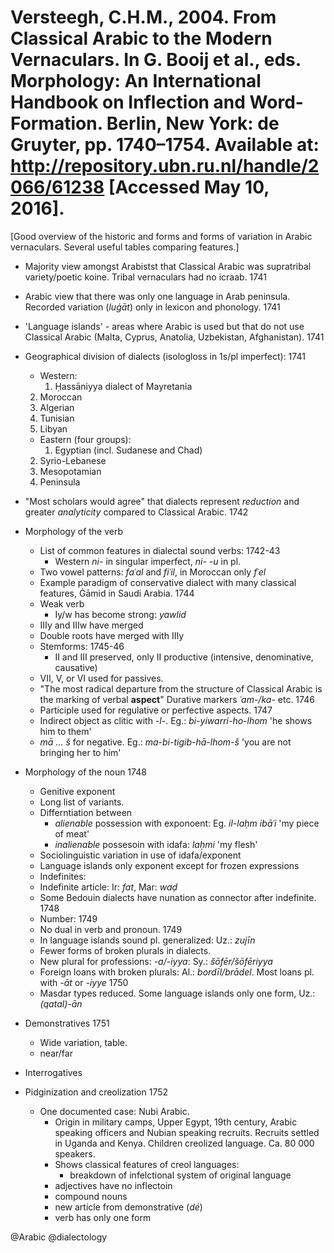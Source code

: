 # Versteegh, C.H.M., 2004. From Classical Arabic to the Modern Vernaculars. In G. Booij et al., eds. Morphology: An International Handbook on Inflection and Word-Formation. Berlin, New York: de Gruyter, pp. 1740–1754. Available at: http://repository.ubn.ru.nl/handle/2066/61238 [Accessed May 10, 2016].

[Good overview of the historic and forms and forms of variation in Arabic vernaculars. Several useful tables comparing features.]

- Majority view amongst Arabistst that Classical Arabic was supratribal variety/poetic koine. Tribal vernaculars had no icraab. 1741 

- Arabic view that there was only one language in Arab peninsula. Recorded variation (*luġāt*) only in lexicon and phonology. 1741

- 'Language islands' - areas where Arabic is used but that do not use Classical Arabic (Malta, Cyprus, Anatolia, Uzbekistan, Afghanistan). 1741

- Geographical division of dialects (isologloss in 1s/pl imperfect): 1741
    - Western:
        1. Ḥassāniyya dialect of Mayretania
	2. Moroccan
	3. Algerian
	4. Tunisian
	5. Libyan
    - Eastern (four groups):
        1. Egyptian (incl. Sudanese and Chad)
	2. Syrio-Lebanese
	3. Mesopotamian
	4. Peninsula

- "Most scholars would agree" that dialects represent *reduction* and greater *analyticity* compared to Classical Arabic. 1742

- Morphology of the verb 
    - List of common features in dialectal sound verbs: 1742-43
        - Western *ni-* in singular imperfect, *ni- -u* in pl. 
	- Two vowel patterns: *faʿal* and *fiʿil*, in Moroccan only *fʿel*
    - Example paradigm of conservative dialect with many classical features, Ġāmid in Saudi Arabia. 1744
    - Weak verb
        - Iy/w has become strong: *yawlid*
	- IIIy and IIIw have merged
	- Double roots have merged with IIIy
    - Stemforms: 1745-46
        - II and III preserved, only II productive (intensive, denominative, causative)
	- VII, V, or VI used for passives.
    - "The most radical departure from the structure of Classical Arabic is the marking of verbal **aspect**" Durative markers *ʿam-/ka-* etc. 1746
    - Participle used for regulative or perfective aspects. 1747
    - Indirect object as clitic with *-l-*. Eg.: *bi-yiwarri-ho-lhom* 'he shows him to them'
    - *mā ... š* for negative. Eg.: *ma-bi-tigib-hā-lhom-š* 'you are not bringing her to him'

- Morphology of the noun 1748
    - Genitive exponent
	- Long list of variants.
	- Differntiation between 
	    - *alienable* possession with exponoent: Eg. *il-laḥm ibāʿi* 'my piece of meat'
	    - *inalienable* possesoin with idafa: *laḥmi* 'my flesh'
	- Sociolinguistic variation in use of idafa/exponent
	- Language islands only exponent except for frozen expressions
    - Indefinites:
	- Indefinite article: Ir: *fat*, Mar: *waḍ*
	- Some Bedouin dialects have nunation as connector after indefinite. 1748
    - Number: 1749
	- No dual in verb and pronoun. 1749
	- In language islands sound pl. generalized: Uz.: *zujīn* 
	- Fewer forms of broken plurals in dialects.
	- New plural for professions: *-a/-iyya*: Sy.: *šōfēr/šōfēriyya*
	- Foreign loans with broken plurals: Al.: *bordīl/brādel*. Most loans pl. with *-āt* or *-iyye* 1750
    - Masdar types reduced. Some language islands only one form, Uz.: *(qatal)-ān*

- Demonstratives 1751
    - Wide variation, table.
    - near/far

- Interrogatives

- Pidginization and creolization 1752
   - One documented case: Nubi Arabic. 
       - Origin in military camps, Upper Egypt, 19th century, Arabic speaking officers and Nubian speaking recruits. Recruits settled in Uganda and Kenya. Children creolized language. Ca. 80 000 speakers.  
       - Shows classical features of creol languages:
           - breakdown of infelctional system of original language
	   - adjectives have no inflectoin
	   - compound nouns
	   - new article from demonstrative (*dé*)
	   - verb has only one form

@Arabic
@dialectology

